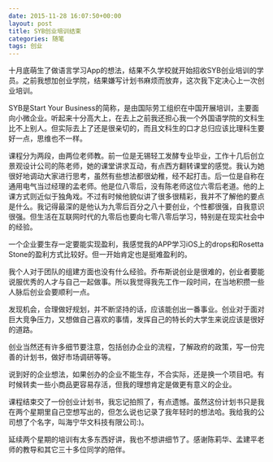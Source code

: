 ```yaml
---
date: 2015-11-28 16:07:50+00:00
layout: post
title: SYB创业培训结束
categories: 随笔
tags: 创业
---
```


十月底萌生了做语言学习App的想法，结果不久学校就开始招收SYB创业培训的学员。之前我想加创业学院，结果嫌写计划书麻烦而放弃，这次我下定决心上一次创业培训。

SYB是Start Your Business的简称，是由国际劳工组织在中国开展培训，主要面向小微企业。听起来十分高大上，在去上之前我还担心我一个外国语学院的文科生比不上别人。但实际去上了还是很亲切的，而且文科生的口才总归应该比理科生要好一点，思维也不一样。

课程分为两段，由两位老师教。前一位是无锡轻工发酵专业毕业，工作十几后创立景观设计公司的陈老师，她的课堂讲求互动，有点西方翻转课堂的感觉。我认为她很好地调动大家进行思考，虽然有些想法都很幼稚，经不起打击。后一位是自称在通用电气当过经理的孟老师。他是位八零后，没有陈老师这位六零后老道。他的上课方式则近似于独角戏。不过有时候他貌似讲了很多很精彩，我并不了解他的要点是什么。我记得最深的是他认为九零后百分之八十要创业，个性都很强，自我意识很强。但生活在互联网时代的九零后也要向七零八零后学习，特别是在现实社会中的经验。

一个企业要生存一定要能实现盈利，我感觉我的APP学习iOS上的drops和Rosetta Stone的盈利方式比较好。但一开始肯定也是挺难盈利的。

我个人对于团队的组建方面也没有什么经验。乔布斯说创业是很难的，创业者要能说服优秀的人才与自己一起做事。所以我觉得我先工作一段时间，在当地积攒一些人脉后创业会要顺利一点。

发现机会，合理做好规划，并不断坚持的话，应该能创出一番事业。创业对于面对巨大竞争压力，又想做自己喜欢的事情，发挥自己的特长的大学生来说应该是很好的道路。

创业当然还有许多细节要注意，包括创办企业的流程，了解政府的政策，写一份完善的计划书，做好市场调研等等。

说到好的企业想法，如果创办的企业不能生存，不合实际，还是换一个项目吧。有时候转卖一些小商品更容易存活，但我的理想肯定是做更有意义的企业。

课程结束交了一份创业计划书，我忘记拍照了，有点遗憾。虽然这份计划书只是我在两个星期里自己空想写出的，但怎么说也记录了我年轻时的想法哈。我给我的公司想了个名字，叫海宁华文科技有限公司:)。

延续两个星期的培训有太多东西好讲，我也不想讲细节了。感谢陈莉华、孟建平老师的教导和其它三十多位同学的陪伴。

